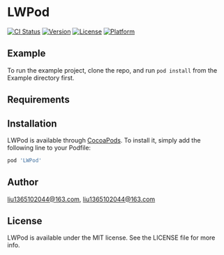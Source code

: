 # LWPod

[![CI Status](https://img.shields.io/travis/liu1365102044@163.com/LWPod.svg?style=flat)](https://travis-ci.org/liu1365102044@163.com/LWPod)
[![Version](https://img.shields.io/cocoapods/v/LWPod.svg?style=flat)](https://cocoapods.org/pods/LWPod)
[![License](https://img.shields.io/cocoapods/l/LWPod.svg?style=flat)](https://cocoapods.org/pods/LWPod)
[![Platform](https://img.shields.io/cocoapods/p/LWPod.svg?style=flat)](https://cocoapods.org/pods/LWPod)

## Example

To run the example project, clone the repo, and run `pod install` from the Example directory first.

## Requirements

## Installation

LWPod is available through [CocoaPods](https://cocoapods.org). To install
it, simply add the following line to your Podfile:

```ruby
pod 'LWPod'
```

## Author

liu1365102044@163.com, liu1365102044@163.com

## License

LWPod is available under the MIT license. See the LICENSE file for more info.

